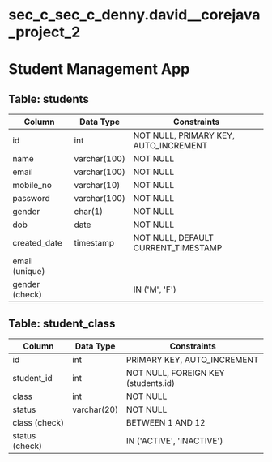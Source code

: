 # sec_c_sec_c_denny.david__corejava_project_2
# Student Management App

## Table: students

| Column       | Data Type     | Constraints                         |
|--------------|---------------|-------------------------------------|
| id           | int           | NOT NULL, PRIMARY KEY, AUTO_INCREMENT |
| name         | varchar(100)  | NOT NULL                            |
| email        | varchar(100)  | NOT NULL                            |
| mobile_no    | varchar(10)   | NOT NULL                            |
| password     | varchar(100)  | NOT NULL                            |
| gender       | char(1)       | NOT NULL                            |
| dob          | date          | NOT NULL                            |
| created_date | timestamp     | NOT NULL, DEFAULT CURRENT_TIMESTAMP |
| email (unique)|               |                                     |
| gender (check)|               | IN ('M', 'F')                       |

## Table: student_class

| Column      | Data Type | Constraints                           |
|-------------|-----------|---------------------------------------|
| id          | int       | PRIMARY KEY, AUTO_INCREMENT           |
| student_id  | int       | NOT NULL, FOREIGN KEY (students.id)   |
| class       | int       | NOT NULL                              |
| status      | varchar(20)| NOT NULL                              |
| class (check)|          | BETWEEN 1 AND 12                     |
| status (check)|         | IN ('ACTIVE', 'INACTIVE')            |
